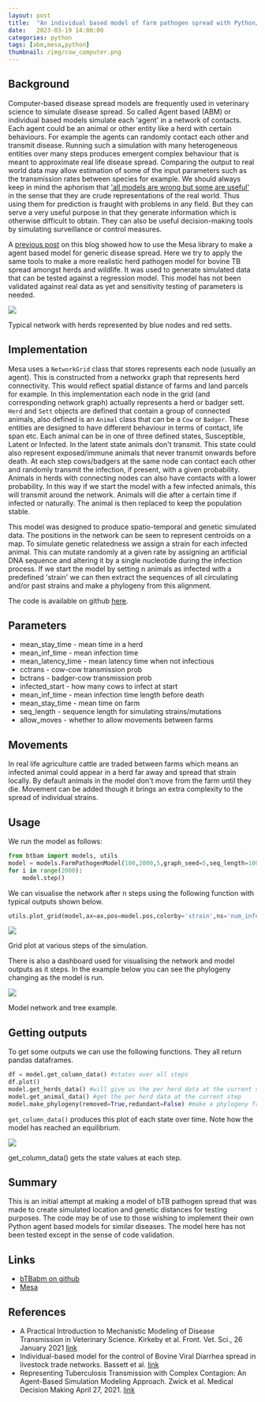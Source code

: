 ```yaml
---
layout: post
title:  "An individual based model of farm pathogen spread with Python/Mesa"
date:   2023-03-19 14:00:00
categories: python
tags: [abm,mesa,python]
thumbnail: /img/cow_computer.png
---
```


## Background

Computer-based disease spread models are frequently used in veterinary science to simulate disease spread. So called Agent based (ABM) or individual based models simulate each 'agent' in a network of contacts. Each agent could be an animal or other entity like a herd with certain behaviours. For example the agents can randomly contact each other and transmit disease. Running such a simulation with many heterogeneous entities over many steps produces emergent complex behaviour that is meant to approximate real life disease spread. Comparing the output to real world data may allow estimation of some of the input parameters such as the transmission rates between species for example. We should always keep in mind the aphorism that ['all models are wrong but some are useful'](https://en.wikipedia.org/wiki/All_models_are_wrong) in the sense that they are crude representations of the real world. Thus using them for prediction is fraught with problems in any field. But they can serve a very useful purpose in that they generate information which is otherwise difficult to obtain. They can also be useful decision-making tools by simulating surveillance or control measures.

A [previous post](/bioinformatics/abm-mesa-python) on this blog showed how to use the Mesa library to make a agent based model for generic disease spread. Here we try to apply the same tools to make a more realistic herd pathogen model for bovine TB spread amongst herds and wildlife. It was used to generate simulated data that can be tested against a regression model. This model has not been validated against real data as yet and sensitivity testing of parameters is needed.

<div style="width: auto;">
 <img class="small-scaled" src="/img/network_graph_example.png">
  <p class="caption">Typical network with herds represented by blue nodes and red setts.</p>
</div>

## Implementation

Mesa uses a `NetworkGrid` class that stores represents each node (usually an agent). This is constructed from a networkx graph that represents herd connectivity. This would reflect spatial distance of farms and land parcels for example. In this implementation each node in the grid (and corresponding network graph) actually represents a herd or badger sett. `Herd` and `Sett` objects are defined that contain a group of connected animals, also defined is an `Animal` class that can be a `Cow` or `Badger`. These entities are designed to have different behaviour in terms of contact, life span etc. Each animal can be in one of three defined states, Susceptible, Latent or Infected. In the latent state animals don't transmit. This state could also represent exposed/immune animals that never transmit onwards before death. At each step cows/badgers at the same node can contact each other and randomly transmit the infection, if present, with a given probability. Animals in herds with connecting nodes can also have contacts with a lower probability. In this way if we start the model with a few infected animals, this will transmit around the network. Animals will die after a certain time if infected or naturally. The animal is then replaced to keep the population stable.

This model was designed to produce spatio-temporal and genetic simulated data. The positions in the network can be seen to represent centroids on a map. To simulate genetic relatedness we assign a strain for each infected animal. This can mutate randomly at a given rate by assigning an artificial DNA sequence and altering it by a single nucleotide during the infection process. If we start the model by setting n animals as infected with a predefined 'strain' we can then extract the sequences of all circulating and/or past strains and make a phylogeny from this alignment.

The code is available on github [here](https://github.com/dmnfarrell/btbabm).

## Parameters

* mean_stay_time - mean time in a herd
* mean_inf_time - mean infection time
* mean_latency_time - mean latency time when not infectious
* cctrans - cow-cow transmission prob
* bctrans - badger-cow transmission prob
* infected_start - how many cows to infect at start
* mean_inf_time - mean infection time length before death
* mean_stay_time - mean time on farm
* seq_length - sequence length for simulating strains/mutations
* allow_moves - whether to allow movements between farms

## Movements

In real life agriculture cattle are traded between farms which means an infected animal could appear in a herd far away and spread that strain locally. By default animals in the model don't move from the farm until they die. Movement can be added though it brings an extra complexity to the spread of individual strains.

## Usage

We run the model as follows:

```python
from btbam import models, utils
model = models.FarmPathogenModel(100,2000,5,graph_seed=5,seq_length=100,allow_moves=False)
for i in range(2000):
    model.step()
```

We can visualise the network after n steps using the following function with typical outputs shown below.

```python
utils.plot_grid(model,ax=ax,pos=model.pos,colorby='strain',ns='num_infected')
```

<div style="width: auto;">
 <img class="scaled" src="/img/btbabm_grid_example1.png">
 <p class="caption">Grid plot at various steps of the simulation.</p>
</div>

There is also a dashboard used for visualising the network and model outputs as it steps. In the example below you can see the phylogeny changing as the model is run.

<div style="width: auto;">
 <img class="scaled" src="/img/btbabm_dashboard.gif">
 <p class="caption">Model network and tree example.</p>
</div>

## Getting outputs

To get some outputs we can use the following functions. They all return pandas dataframes.

```python
df = model.get_column_data() #states over all steps
df.plot()
model.get_herds_data() #will give us the per herd data at the current step
model.get_animal_data() #get the per herd data at the current step
model.make_phylogeny(removed=True,redundant=False) #make a phylogeny from the strains
```

`get_column_data()` produces this plot of each state over time. Note how the model has reached an equilibrium.

<div style="width: auto;">
 <img class="small-scaled" src="/img/btbabm_column_data.png">
 <p class="caption">get_column_data() gets the state values at each step.</p>
</div>

## Summary

This is an initial attempt at making a model of bTB pathogen spread that was made to create simulated location and genetic distances for testing purposes. The code may be of use to those wishing to implement their own Python agent based models for similar diseases. The model here has not been tested except in the sense of code validation.

## Links

* [bTBabm on github](https://github.com/dmnfarrell/btbabm)
* [Mesa](https://github.com/projectmesa/mesa)

## References

* A Practical Introduction to Mechanistic Modeling of Disease Transmission in Veterinary Science. Kirkeby et al. Front. Vet. Sci., 26 January 2021 [link](https://www.frontiersin.org/articles/10.3389/fvets.2020.546651/full)
* Individual-based model for the control of Bovine Viral Diarrhea spread in livestock trade networks. Bassett et al. [link](https://doi.org/10.1016/j.jtbi.2021.110820)
* Representing Tuberculosis Transmission with Complex Contagion: An Agent-Based Simulation Modeling Approach. Zwick et al. Medical Decision Making April 27, 2021. [link](https://doi.org/10.1177/0272989X21100784)

